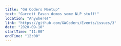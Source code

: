 ```yaml
---
title: "GW Coders Meetup"
text: "Garrett Eason demos some NLP stuff!"
location: "Anywhere!"
link: "https://github.com/GWCoders/Events/issues/3"
date: "2020-09-18"
startTime: "11:00"
endTime: "12:00"
---
```

